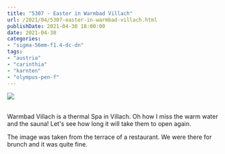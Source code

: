 ```yaml
---
title: "5307 - Easter in Warmbad Villach"
url: /2021/04/5307-easter-in-warmbad-villach.html
publishDate: 2021-04-30 18:00:00
date: 2021-04-30
categories:
- "sigma-56mm-f1.4-dc-dn"
tags:
- "austria"
- "carinthia"
- "karnten"
- "olympus-pen-f"
---
```

<div class="container">
<div class="center"><a target="_blank" href="https://d25zfm9zpd7gm5.cloudfront.net/1200x1200/2019/20190419_153608_lr.jpg"><img class="webfeedsFeaturedVisual" src="https://d25zfm9zpd7gm5.cloudfront.net/0600x0600/2019/20190419_153608_lr.jpg" /></a></div>
</div>
<br />

Warmbad Villach is a thermal Spa in Villach. Oh how I miss
the warm water and the sauna! Let's see how long it will
take them to open again.

The image was taken from the terrace of a restaurant. We
were there for brunch and it was quite fine.

